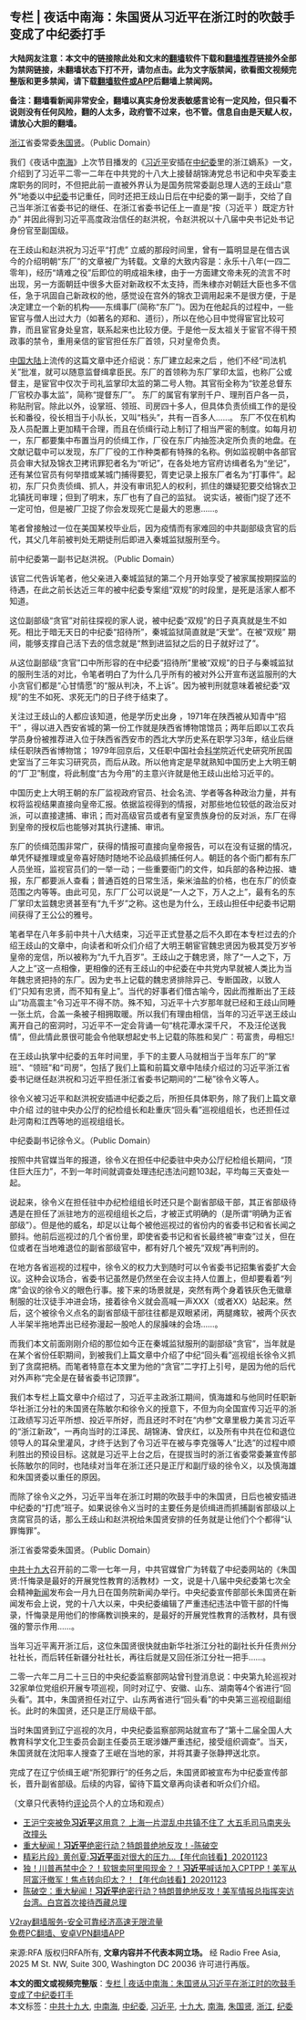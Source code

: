  <h2>专栏 | 夜话中南海：朱国贤从习近平在浙江时的吹鼓手变成了中纪委打手</h2> <p class="notice"><b>大陆网友注意：本文中的链接除此处和文末的<a href="https://github.com/bannedbook/fanqiang" >翻墙</a>软件下载和<a href="https://github.com/killgcd/justmysocks/blob/master/README.md">翻墙推荐</a>链接外全部为禁网链接，未翻墙状态下打不开，请勿点击。此为文字版禁闻，欲看图文视频完整版和更多禁闻，请下载<a href="https://github.com/bannedbook/fanqiang">翻墙软件或APP</a>后翻墙上禁闻网。</p><p>备注：翻墙看新闻非常安全，翻墙以真实身份发表敏感言论有一定风险，但只看不说则没有任何风险，翻的人太多，政府管不过来，也不管。信息自由是天赋人权，请放心大胆的翻墙。</b></p>  <div class="entry"> <p><a href="https://www.bannedbook.org/bnews/tag/%e6%b5%99%e6%b1%9f/" class="st_tag internal_tag" rel="tag" title="标签 浙江 下的日志">浙江</a>省委常委<a href="https://www.bannedbook.org/bnews/tag/%E6%9C%B1%E5%9B%BD%E8%B4%A4/" class="st_tag internal_tag" rel="tag" title="标签 朱国贤 下的日志">朱国贤</a>。（Public Domain）</p> <p>我们《夜话中<a href="https://www.bannedbook.org/bnews/tag/%e5%8d%97%e6%b5%b7/" class="st_tag internal_tag" rel="tag" title="标签 南海 下的日志">南海</a>》上次节目播发的《<a href="https://www.bannedbook.org/bnews/tag/%e4%b9%a0%e8%bf%91%e5%b9%b3/" class="st_tag internal_tag" rel="tag" title="标签 习近平 下的日志">习近平</a>安插在<a href="https://www.bannedbook.org/bnews/tag/%e4%b8%ad%e7%ba%aa%e5%a7%94/" class="st_tag internal_tag" rel="tag" title="标签 中纪委 下的日志">中纪委</a>里的浙江嫡系》一文，介绍到了习近平二零一二年在中共党的十八大上接替胡锦涛党总书记和中央军委主席职务的同时，不但把此前一直被外界认为是国务院常委副总理人选的王歧山“意外”地委以中<a href="https://www.bannedbook.org/bnews/tag/%e7%ba%aa%e5%a7%94/" class="st_tag internal_tag" rel="tag" title="标签 纪委 下的日志">纪委</a>书记重任，同时还把王歧山日后在中纪委的第一副手，交给了自己当年浙江省委书记的继任、在浙江省委书记任上一直是“按（习近平 ）既定方针办” 并因此得到习近平高度政治信任的赵洪祝，令赵洪祝以十八届中央书记处书记身份官至副国级。</p> <p>在王歧山和赵洪祝为习近平“打虎” 立威的那段时间里，曾有一篇明显是在借古讽今的介绍明朝“东厂”的文章被广为转载。文章的大致内容是：永乐十八年(一四二零年)，经历“靖难之役”后即位的明成祖朱棣，由于一方面建文帝未死的流言不时出现，另一方面朝廷中很多大臣对新政权不太支持，而朱棣亦对朝廷大臣也多不信任，急于巩固自己新政权的他，感觉设在宫外的锦衣卫调用起来不是很方便，于是决定建立一个新的机构——东缉事厂(简称“东厂”)。因为在他起兵的过程中，一些宦官与僧人出过大力（如著名的郑和、道衍），所以在他心目中觉得宦官比较可靠，而且宦官身处皇宫，联系起来也比较方便。于是他一反太祖关于宦官不得干预政事的禁令，重用亲信的宦官担任东厂首领，只对皇帝负责。</p> <p><span class='wp_keywordlink_affiliate'><a href="https://www.bannedbook.org/" title="中国" target="_blank">中国</a></span><span class='wp_keywordlink_affiliate'><a href="https://www.bannedbook.org/" title="大陆" target="_blank">大陆</a></span>上流传的这篇文章中还介绍说：东厂建立起来之后 ，他们不经“司法机关”批准，就可以随意监督缉拿臣民。东厂的首领称为东厂掌印太监，也称厂公或督主，是宦官中仅次于司礼监掌印太监的第二号人物。其官衔全称为“钦差总督东厂官校办事太监”，简称“提督东厂”。 东厂的属官有掌刑千户、理刑百户各一员，称贴刑官。除此以外，设掌班、领班、司房四十多人，但具体负责侦缉工作的是役长和番役，役长相当于小队长，又叫“档头”，共有一百多人……。 东厂不仅在机构及人员配置上更加精干合理，而且在侦缉行动上制订了相当严密的制度。如每月初一，东厂都要集中布置当月的侦缉工作，厂役在东厂内抽签决定所负责的地盘。在文献记载中可以发现，东厂厂役的工作种类都有特殊的名称。例如监视朝中各部官员会审大狱及锦衣卫拷讯罪犯者名为“听记”，在各处地方官府访缉者名为“坐记”，还有某位官员有何举措或某城门捕得要犯，胥吏记录上报东厂者名为“打事件”。起初，东厂只负责侦缉、抓人，并没有审讯犯人的权利，抓住的嫌疑犯要交给锦衣卫北镇抚司审理；但到了明末，东厂也有了自己的监狱。 说实话，被衙门捉了还不一定可怕，但是被厂卫捉了你会发现死亡是最大的恩惠……。</p> <p>笔者曾接触过一位在美国某校毕业后，因为疫情而有家难回的中共副部级贪官的后代，其父几年前被判处无期徒刑后即进入秦城监狱服刑至今。</p> <p>前中纪委第一副书记赵洪祝。（Public Domain） </p> <p>该官二代告诉笔者，他父亲进入秦城监狱的第二个月开始享受了被家属按期探监的待遇，在此之前长达近三年的被中纪委专案组“双规”的时段里，是死是活家人都不知道。</p>  <p>这位副部级“贪官”对前往探视的家人说，被中纪委“双规”的日子真真就是生不如死。相比于暗无天日的中纪委“招待所”，秦城监狱简直就是“天堂”。在被“双规” 期间，能够支撑自己活下去的信念就是“熬到进监狱之后的日子就好过了”。</p> <p>从这位副部级“贪官”口中所形容的在中纪委“招待所”里被“双规”的日子与秦城监狱的服刑生活的对比，令笔者明白了为什么几乎所有的被对外公开宣布送监服刑的大小贪官们都是“心甘情愿”的“服从判决，不上诉”。因为被判刑就意味着被纪委“双规”的生不如死、求死无门的日子终于结束了。</p> <p>关注过王歧山的人都应该知道，他是学历史出身 ，1971年在陕西被从知青中“招干” ，得以进入西安省城的第一份工作就是陕西省博物馆馆员；两年后即以工农兵学员身份被推荐进入位于陕西省西安市的西北大学历史系在职学习3年，结业后继续任职陕西省博物馆； 1979年回京后，又任职中国社会<span class='wp_keywordlink'><a href="https://www.bannedbook.org/forum11/topic309.html" title="禁片：“科学”的棍子" target="_blank">科学</a></span>院近代史研究所民国史室当了三年实习研究员，而后从政。所以他肯定是早就熟知中国历史上大明王朝的“厂卫”制度，将此制度“古为今用”的主意兴许就是他王歧山出给习近平的。</p> <p>中国历史上大明王朝的东厂监视政府官员、社会名流、学者等各种政治力量，并有权将监视结果直接向皇帝汇报。依据监视得到的情报，对那些地位较低的政治反对派，可以直接逮捕、审讯；而对高级官员或者有皇室贵族身份的反对派，东厂在得到皇帝的授权后也能够对其执行逮捕、审讯。</p> <p>东厂的侦缉范围非常广，获得的情报可直接向皇帝报告，可以在没有证据的情况，单凭怀疑推理或皇帝喜好随时随地不论品级抓捕任何人。朝廷的各个衙门都有东厂人员坐班，监视官员们的一举一动；一些重要衙门的文件，如兵部的各种边报、塘报，东厂都要派人查看；普通百姓的日常生活，柴米油盐的价格，也在东厂的侦查范围之内等等。由此可见，东厂厂公可以说是“一人之下，万人之上”，最有名的东厂掌印太监魏忠贤甚至有“九千岁”之称。这也是为什么，王歧山担任中纪委书记期间获得了王公公的雅号。</p> <p>笔者早在八年多前中共十八大结束，习近平正式登基之后不久即在本专栏过去的介绍王歧山的文章中，向读者和听众们介绍了大明王朝宦官魏忠贤因为极其受万岁爷皇帝的宠信，所以被称为“九千九百岁”。王歧山之于魏忠贤，除了“一人之下，万人之上”这一点相像，更相像的还有王歧山的中纪委在中共党内早就被人类比为当年魏忠贤把持的东厂。因为史书上记载的魏忠贤排除异己、专断国政，以致人们“只知有忠贤，而不知有皇上”。当代的好事者们借古喻今，因此而推断出了王歧山“功高震主”令习近平不得不防。殊不知，习近平十六岁那年就已经和王歧山同睡一张土炕，合盖一条被子相拥取暖。所以我们有理由相信，当年的习近平送王歧山离开自己的窑洞时，习近平不一定会背诵一句“桃花潭水深千尺， 不及汪伦送我情”，但此情此景很可能会令他联想起史书上记载的陈胜和吴广：苟富贵，毋相忘!</p> <p>在王歧山执掌中纪委的五年时间里，手下的主要人马就相当于当年东厂的“掌班”、“领班”和“司房”，包括了我们上篇和前篇文章中陆续介绍过的习近平浙江省委书记继任赵洪祝和习近平担任浙江省委书记期间的“二秘”徐令义等人。</p>  <p>徐令义被习近平和赵洪祝安插进中纪委之后，所担任具体职务，除了我们上篇文章中介绍 过的驻中央办公厅的纪检组长和赴重庆“回头看”巡视组组长，也还担任过赴河南和江西等地的巡视组组长。</p> <p>中纪委副书记徐令义。（Public Domain） </p> <p>按照中共官媒当年的报道，徐令义在担任中纪委驻中央办公厅纪检组长期间，“顶住巨大压力”，不到一年时间就调查处理违纪违法问题103起，平均每三天查处一起。</p> <p>说起来，徐令义在担任驻中办纪检组组长时还只是个副省部级干部，其正省部级待遇是在担任了派驻地方的巡视组组长之后，才被正式明确的（是所谓“明确为正省部级”）。但是他的威名，却足以让每个被他巡视过的省份内的省委书记和省长闻之颤抖。他前后巡视过的几个省份里，即使省委书记和省长最终被“审查”过关，但在位或者在当地难退位的副省部级官中，都有好几个被先“双规”再判刑的。</p> <p>在地方各省巡视的过程中，徐令义的权力大到随时可以令省委书记招集省委扩大会议。这种会议场合，省委书记虽然是仍然坐在会议主持人位置上，但却要看着“列席”会议的徐令义的眼色行事。接下来的场景就是，突然有两个身着铁灰色无徽章制服的壮汉徒手冲进会场，接着徐令义就会高喊一声XXX（或者XX）站起来。然后，这个被徐令义点名的副省部级干部往往都是双眼紧闭，两腿瘫软，被两个灰衣人半架半拖地弄出已经弥漫起一股呛人的尿臊味的会场……。</p> <p>而我们本文前面刚刚介绍的那位如今正在秦城监狱服刑的副部级“贪官”，当年就是在某个省份任职期间，到被我们上篇文章中介绍了中纪“回头看”巡视组长徐令义抓到了贪腐把柄。而笔者特意在本文里为他的“贪官”二字打上引号，是因为他的后代对外声称“完全是在替省委书记顶罪”。</p> <p>我们本专栏上篇文章中介绍过了，习近平主政浙江期间，慎海雄和与他同时任职新华社浙江分社的朱国贤在陈敏尔和徐令义的授意下，不但为向全国宣传习近平的浙江政绩写习近平所想、投近平所好，而且还时不时在“内参”文章里极力美言习近平的“浙江新政”，一再向当时的江泽民、胡锦涛、曾庆红，以及所有中共在位和退位领导人的耳朵里灌风，才终于达到了令习近平在被与李克强等人“比选”的过程中顺利胜出的预设目标。这就是习近平上台之后，在提拔当时的浙江省委常委兼宣传部长陈敏尔的同时，也陆续对当年在浙江还只是正厅和副厅级的徐令义，以及慎海雄和朱国贤委以重任的原因。</p>  <p>而除了徐令义之外，习近平当年在浙江时期的吹鼓手中的朱国贤，日后也被安插进中纪委的“打虎”班子。如果说徐令义当时的主要任务是侦缉进而抓捕副省部级以上贪腐官员的话，那么王歧山和赵洪祝给朱国贤安排的任务就是让他们个个都得“认罪悔罪”。</p> <p>浙江省委常委朱国贤。（Public Domain） </p> <p><a href="https://www.bannedbook.org/bnews/tag/%e4%b8%ad%e5%85%b1%e5%8d%81%e4%b9%9d%e5%a4%a7/" class="st_tag internal_tag" rel="tag" title="标签 中共十九大 下的日志">中共十九大</a>召开前的二零一七年一月，中共官媒曾广为转载了中纪委网站的《朱国贤:忏悔录是最好的开展党性教育的活教材》一文，说是十八届中央纪委第七次全会精神<span class='wp_keywordlink_affiliate'><a href="https://www.bannedbook.org/" title="新闻">新闻</a></span>发布会一月九日在国务院新闻办举行。中央纪委宣传部部长朱国贤在新闻发布会上说，党的十八大以来，中央纪委编辑了严重违纪违法中管干部的忏悔录，忏悔录是用他们的惨痛教训换来的，是最好的开展党性教育的活教材，具有很强的警示作用……。</p> <p>当年习近平离开浙江后，这位朱国贤很快就由新华社浙江分社的副社长升任贵州分社社长，而后转任新疆分社社长，再往后就是又回任浙江分社一把手……。</p> <p>二零一六年二月二十三日的中央纪委监察部网站曾刊登消息说：中央第九轮巡视对32家单位党组织开展专项巡视，同时对辽宁、安徽、山东、湖南等4个省进行“回头看”。其中，朱国贤担任对辽宁、山东两省进行“回头看”的中央第三巡视组副组长。此时的朱国贤，还只是正厅局级干部。</p> <p>当时朱国贤到辽宁巡视的次月，中央纪委监察部网站就宣布了“第十二届全国人大教育科学文化卫生委员会副主任委员王珉涉嫌严重违纪，接受组织调查”。当天，朱国贤就在沈阳率人搜查了王岷在当地的家，并将其妻子张静押送北京。</p> <p>完成了在辽宁侦缉王岷“所犯罪行”的任务之后，朱国贤即被宣布为中纪委宣传部长，晋升副省部级。后续的内容，留待下篇文章再向读者和听众们介绍。</p>  <p>（文章只代表特约<span class='wp_keywordlink_affiliate'><a href="https://www.bannedbook.org/bnews/comments/" title="新闻评论" target="_blank">评论</a></span>员个人的立场和观点）</p> <ul class='op-related-articles' title='相关阅读'> <li><a href='https://www.bannedbook.org/bnews/topimagenews/20201124/1435891.html' target='_blank'>王沪宁突被免<b>习近平</b>这用意？ 上海一片混乱中共镇不住了 大五毛司马南夹头改撞头</a></li> <li><a href='https://www.bannedbook.org/bnews/taiwannews/20201124/1435880.html' target='_blank'>重大秘闻！<b>习近平</b>绝密行动？特朗普绝地反攻！-陈破空</a></li> <li><a href='https://www.bannedbook.org/bnews/taiwannews/20201123/1435819.html' target='_blank'>精彩片段》黄创夏:<b>习近平</b>面对很大的压力...【年代向钱看】20201123</a></li> <li><a href='https://www.bannedbook.org/bnews/taiwannews/20201123/1435809.html' target='_blank'>独！川普再禁中企？！软银卖阿里囤现金？！<b>习近平</b>喊话加入CPTPP！美军从阿富汗撤军！焦点转向印太？！【年代向钱看】20201123</a></li> <li><a href='https://www.bannedbook.org/bnews/cbnews/20201123/1435745.html' target='_blank'>陈破空：重大秘闻！<b>习近平</b>绝密行动？特朗普绝地反攻！美军情报总指挥突访台湾。白宫首次接待西藏总理</a></li> </ul> <p class="texttj"> <a href="https://github.com/bannedbook/fanqiang/wiki/V2ray%E6%9C%BA%E5%9C%BA" target="_blank">V2ray翻墙服务-安全可靠经济高速无限流量</a><br/> <a href="https://github.com/bannedbook/fanqiang/wiki/%E7%A6%81%E9%97%BB%E7%BD%91%E5%AE%89%E5%8D%93%E7%BF%BB%E5%A2%99%E6%96%B0%E9%97%BBAPP" target="_blank">免费PC翻墙、安卓VPN翻墙APP</a></p><p>来源:RFA  版权归RFA所有, <strong>文章内容并不代表本网立场。</strong>  经 Radio Free Asia, 2025 M St. NW, Suite 300, Washington DC 20036 许可进行再版。</p><a name='sharetosocial'></a>       <div><b>本文的图文或视频完整版</b>：<a href='https://www.bannedbook.org/bnews/cbnews/20201124/1435949.html'>专栏 | 夜话中南海：朱国贤从习近平在浙江时的吹鼓手变成了中纪委打手</a></div>  </div><!--END ENTRY--> <div class="postfooter"> <div>本文标签：<a href="https://www.bannedbook.org/bnews/tag/%e4%b8%ad%e5%85%b1%e5%8d%81%e4%b9%9d%e5%a4%a7/" rel="tag">中共十九大</a>, <a href="https://www.bannedbook.org/bnews/tag/%e4%b8%ad%e5%8d%97%e6%b5%b7/" rel="tag">中南海</a>, <a href="https://www.bannedbook.org/bnews/tag/%e4%b8%ad%e7%ba%aa%e5%a7%94/" rel="tag">中纪委</a>, <a href="https://www.bannedbook.org/bnews/tag/%e4%b9%a0%e8%bf%91%e5%b9%b3/" rel="tag">习近平</a>, <a href="https://www.bannedbook.org/bnews/tag/%e5%8d%81%e4%b9%9d%e5%a4%a7/" rel="tag">十九大</a>, <a href="https://www.bannedbook.org/bnews/tag/%e5%8d%97%e6%b5%b7/" rel="tag">南海</a>, <a href="https://www.bannedbook.org/bnews/tag/%E6%9C%B1%E5%9B%BD%E8%B4%A4/" rel="tag">朱国贤</a>, <a href="https://www.bannedbook.org/bnews/tag/%e6%b5%99%e6%b1%9f/" rel="tag">浙江</a>, <a href="https://www.bannedbook.org/bnews/tag/%e7%ba%aa%e5%a7%94/" rel="tag">纪委</a></div>  </div><!--END POSTFOOTER--> 